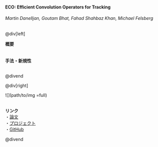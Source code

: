 #### ECO: Efficient Convolution Operators for Tracking
###### Martin Danelljan, Goutam Bhat, Fahad Shahbaz Khan, Michael Felsberg

@div[left]

__概要__<br>
<br><br>
__手法・新規性__<br>
<br>


@divend

@div[right]

![](path/to/img =full)<br>
<br>

__リンク__<br>
・[論文](http://openaccess.thecvf.com/content_cvpr_2017/papers/Danelljan_ECO_Efficient_Convolution_CVPR_2017_paper.pdf)<br>
・[プロジェクト](http://www.cvl.isy.liu.se/research/objrec/visualtracking/ecotrack/index.html)<br>
・[GitHub](https://github.com/martin-danelljan/ECO)

@divend